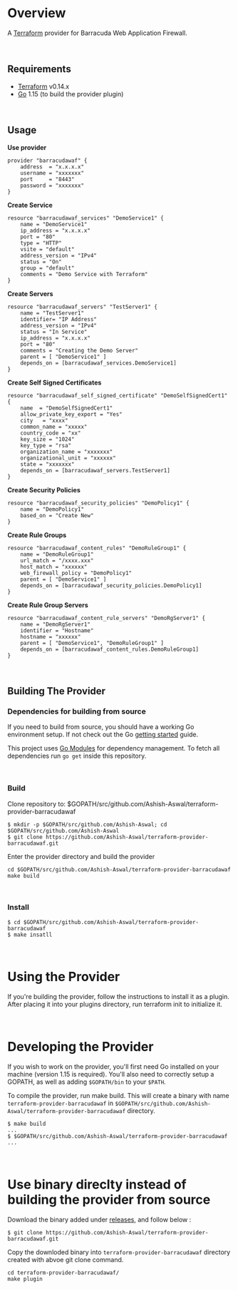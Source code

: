 # Overview #

A [Terraform](terraform.io) provider for Barracuda Web Application Firewall.

&nbsp;
## Requirements ##
-	[Terraform](https://www.terraform.io/downloads.html) v0.14.x
-	[Go](https://golang.org/doc/install) 1.15 (to build the provider plugin)

&nbsp;
## Usage ##

**Use provider**
```hcl
provider "barracudawaf" {
    address  = "x.x.x.x"
    username = "xxxxxxx"
    port     = "8443"
    password = "xxxxxxx"
}
```
**Create Service**
```hcl
resource "barracudawaf_services" "DemoService1" {
    name = "DemoService1"
    ip_address = "x.x.x.x"
    port = "80"
    type = "HTTP"
    vsite = "default"
    address_version = "IPv4"
    status = "On"
    group = "default"
    comments = "Demo Service with Terraform"
}
```
**Create Servers**
```hcl
resource "barracudawaf_servers" "TestServer1" {
    name = "TestServer1"
    identifier= "IP Address"
    address_version = "IPv4"
    status = "In Service"
    ip_address = "x.x.x.x"
    port = "80"
    comments = "Creating the Demo Server"
    parent = [ "DemoService1" ]
    depends_on = [barracudawaf_services.DemoService1]
}
```
**Create Self Signed Certificates**
```hcl
resource "barracudawaf_self_signed_certificate" "DemoSelfSignedCert1" {
    name  = "DemoSelfSignedCert1"
    allow_private_key_export = "Yes"
    city   = "xxxx"
    common_name = "xxxxx"
    country_code = "xx"
    key_size = "1024"
    key_type = "rsa"
    organization_name = "xxxxxxx"
    organizational_unit = "xxxxxx"
    state = "xxxxxxx"
    depends_on = [barracudawaf_servers.TestServer1]
}
```
**Create Security Policies**
```hcl
resource "barracudawaf_security_policies" "DemoPolicy1" {
    name = "DemoPolicy1"
    based_on = "Create New"
}
```
**Create Rule Groups**
```hcl
resource "barracudawaf_content_rules" "DemoRuleGroup1" {
    name = "DemoRuleGroup1"
    url_match = "/xxxx.xxx"
    host_match = "xxxxxx"
    web_firewall_policy = "DemoPolicy1"
    parent = [ "DemoService1" ]
    depends_on = [barracudawaf_security_policies.DemoPolicy1]
}
```
**Create Rule Group Servers**
```hcl
resource "barracudawaf_content_rule_servers" "DemoRgServer1" {
    name = "DemoRgServer1"
    identifier = "Hostname"
    hostname = "xxxxxx"
    parent = [ "DemoService1", "DemoRuleGroup1" ]
    depends_on = [barracudawaf_content_rules.DemoRuleGroup1]
}
```

&nbsp;&nbsp;
## Building The Provider ##

### Dependencies for building from source ###
If you need to build from source, you should have a working Go environment setup.  If not check out the Go [getting started](http://golang.org/doc/install) guide.

This project uses [Go Modules](https://github.com/golang/go/wiki/Modules) for dependency management.  To fetch all dependencies run `go get` inside this repository.

&nbsp;&nbsp;
### Build ###

Clone repository to: $GOPATH/src/github.com/Ashish-Aswal/terraform-provider-barracudawaf
```shell
$ mkdir -p $GOPATH/src/github.com/Ashish-Aswal; cd $GOPATH/src/github.com/Ashish-Aswal
$ git clone https://github.com/Ashish-Aswal/terraform-provider-barracudawaf.git
```

Enter the provider directory and build the provider
```shell
cd $GOPATH/src/github.com/Ashish-Aswal/terraform-provider-barracudawaf
make build
```

&nbsp;&nbsp;
### Install ###

```shell
$ cd $GOPATH/src/github.com/Ashish-Aswal/terraform-provider-barracudawaf
$ make insatll

```

&nbsp;&nbsp;
# Using the Provider

If you're building the provider, follow the instructions to install it as a plugin. After placing it into your plugins directory, run terraform init to initialize it.

&nbsp;&nbsp;
# Developing the Provider

If you wish to work on the provider, you'll first need Go installed on your machine (version 1.15 is required). You'll also need to correctly setup a GOPATH, as well as adding `$GOPATH/bin` to your `$PATH`.

To compile the provider, run make build. This will create a binary with name `terraform-provider-barracudawaf` in `$GOPATH/src/github.com/Ashish-Aswal/terraform-provider-barracudawaf` directory.

```shell
$ make build
...
$ $GOPATH/src/github.com/Ashish-Aswal/terraform-provider-barracudawaf
...

```

&nbsp;
# Use binary direclty instead of building the provider from source #

Download the binary added under [releases](https://github.com/Ashish-Aswal/terraform-provider-barracudawaf/releases), and follow below :


```shell
$ git clone https://github.com/Ashish-Aswal/terraform-provider-barracudawaf.git

```

Copy the downloded binary into `terraform-provider-barracudawaf` directory created with abvoe git clone command.
```shell
cd terraform-provider-barracudawaf/
make plugin
```
